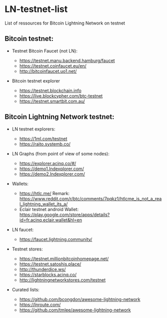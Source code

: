 # LN-testnet-list
List of ressources for Bitcoin Lightning Network on testnet

## Bitcoin testnet:

- Testnet Bitcoin Faucet (not LN):
  - https://testnet.manu.backend.hamburg/faucet
  - https://testnet.coinfaucet.eu/en/
  - http://bitcoinfaucet.uo1.net/

- Bitcoin testnet explorer
  - https://testnet.blockchain.info
  - https://live.blockcypher.com/btc-testnet
  - https://testnet.smartbit.com.au/
  
## Bitcoin Lightning Network testnet:

- LN testnet explorers:
  - https://1ml.com/testnet
  - https://raito.systemb.co/

- LN Graphs (from point of view of some nodes):
  - https://explorer.acinq.co/#/
  - https://demo1.lndexplorer.com/
  - https://demo2.lndexplorer.com/

- Wallets:
  - https://htlc.me/
  Remark: https://www.reddit.com/r/btc/comments/7pqkz1/htlcme_is_not_a_real_lightning_wallet_its_a/
  - Eclair testnet android Wallet: https://play.google.com/store/apps/details?id=fr.acinq.eclair.wallet&hl=en

- LN faucet:
  - https://faucet.lightning.community/

- Testnet stores:
  - https://testnet.millionbitcoinhomepage.net/
  - https://testnet.satoshis.place/
  - http://thunderdice.ws/
  - https://starblocks.acinq.co/
  - http://lightningnetworkstores.com/testnet

- Curated lists:
  - https://github.com/bcongdon/awesome-lightning-network
  - https://lnroute.com/
  - https://github.com/tmlee/awesome-lightning-network
